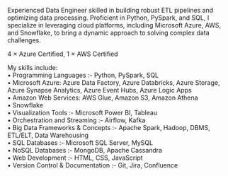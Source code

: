 Experienced Data Engineer skilled in building robust ETL pipelines and optimizing data processing. Proficient in Python, PySpark, and SQL, I specialize in leveraging cloud platforms, including Microsoft Azure, AWS, and Snowflake, to bring a dynamic approach to solving complex data challenges. <br/>

4 × Azure Certified, 1 × AWS Certified <br/>

My skills include: <br/>
• Programming Languages :- Python, PySpark, SQL <br/>
• Microsoft Azure: Azure Data Factory, Azure Databricks, Azure Storage, Azure Synapse Analytics, Azure Event Hubs, Azure Logic Apps <br/>
• Amazon Web Services: AWS Glue, Amazon S3, Amazon Athena <br/>
• Snowflake <br/>
• Visualization Tools :- Microsoft Power BI, Tableau <br/>
• Orchestration and Streaming :- Airflow, Kafka <br/>
• Big Data Frameworks & Concepts :- Apache Spark, Hadoop, DBMS, ETL/ELT, Data 
 Warehousing <br/>
• SQL Databases :- Microsoft SQL Server, MySQL <br/>
• NoSQL Databases :- MongoDB, Apache Cassandra <br/>
• Web Development :- HTML, CSS, JavaScript <br/>
• Version Control & Documentation :- Git, Jira, Confluence <br/>

<!--
**Neeraj060398/Neeraj060398** is a ✨ _special_ ✨ repository because its `README.md` (this file) appears on your GitHub profile.

Here are some ideas to get you started:

- 🔭 I’m currently working on ...
- 🌱 I’m currently learning ...
- 👯 I’m looking to collaborate on ...
- 🤔 I’m looking for help with ...
- 💬 Ask me about ...
- 📫 How to reach me: ...
- 😄 Pronouns: ...
- ⚡ Fun fact: ...
-->
